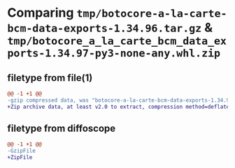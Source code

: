# Comparing `tmp/botocore-a-la-carte-bcm-data-exports-1.34.96.tar.gz` & `tmp/botocore_a_la_carte_bcm_data_exports-1.34.97-py3-none-any.whl.zip`

## filetype from file(1)

```diff
@@ -1 +1 @@
-gzip compressed data, was "botocore-a-la-carte-bcm-data-exports-1.34.96.tar", last modified: Thu May  2 01:01:14 2024, max compression
+Zip archive data, at least v2.0 to extract, compression method=deflate
```

## filetype from diffoscope

```diff
@@ -1 +1 @@
-GzipFile
+ZipFile
```

